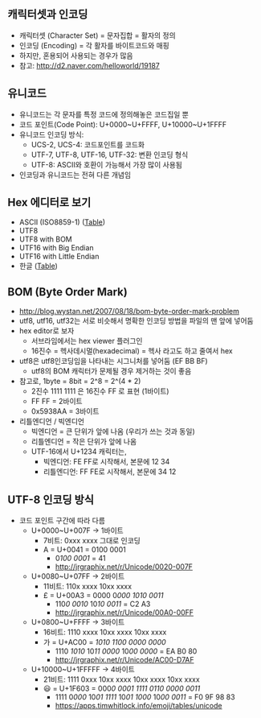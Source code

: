 ## 캐릭터셋과 인코딩
- 캐릭터셋 (Character Set) = 문자집합 = 활자의 정의
- 인코딩 (Encoding) = 각 활자를 바이트코드와 매핑
- 하지만, 혼용되어 사용되는 경우가 많음
- 참고: http://d2.naver.com/helloworld/19187

## 유니코드
- 유니코드는 각 문자를 특정 코드에 정의해놓은 코드집일 뿐
- 코드 포인트(Code Point): U+0000~U+FFFF, U+10000~U+1FFFF
- 유니코드 인코딩 방식:
    - UCS-2, UCS-4: 코드포인트를 코드화
    - UTF-7, UTF-8, UTF-16, UTF-32: 변환 인코딩 형식
    - UTF-8: ASCII와 호환이 가능해서 가장 많이 사용됨
- 인코딩과 유니코드는 전혀 다른 개념임

## Hex 에디터로 보기
- ASCII (ISO8859-1) ([Table](https://cs.stanford.edu/~miles/iso8859.html))
- UTF8
- UTF8 with BOM
- UTF16 with Big Endian
- UTF16 with Little Endian
- 한글 ([Table](http://jrgraphix.net/r/Unicode/AC00-D7AF))

## BOM (Byte Order Mark)
- http://blog.wystan.net/2007/08/18/bom-byte-order-mark-problem
- utf8, utf16, utf32는 서로 비슷해서 명확한 인코딩 방법을 파일의 맨 앞에 넣어둠
- hex editor로 보자
    - 서브라임에서는 hex viewer 플러그인
    - 16진수 = 헥사데시멀(hexadecimal) = 헥사 라고도 하고 줄여서 hex
- utf8은 utf8인코딩임을 나타내는 시그니처를 넣어둠 (EF BB BF)
    - utf8의 BOM 캐릭터가 문제될 경우 제거하는 것이 좋음
- 참고로, 1byte = 8bit = 2^8 = 2^(4 * 2)
    - 2진수 1111 1111 은 16진수 FF 로 표현 (1바이트)
    - FF FF = 2바이트
    - 0x5938AA = 3바이트
- 리틀엔디언 / 빅엔디언
    - 빅엔디언 = 큰 단위가 앞에 나옴 (우리가 쓰는 것과 동일)
    - 리틀엔디언 = 작은 단위가 앞에 나옴
    - UTF-16에서 U+1234 캐릭터는,
        - 빅엔디언: FE FF로 시작해서, 본문에 12 34
        - 리틀엔디언: FF FE로 시작해서, 본문에 34 12

## UTF-8 인코딩 방식
- 코드 포인트 구간에 따라 다름
    - U+0000~U+007F -> 1바이트
        - 7비트: 0xxx xxxx 그대로 인코딩
        - A = U+0041 = 0100 0001
            - 0*100 0001* = 41
            - http://jrgraphix.net/r/Unicode/0020-007F
    - U+0080~U+07FF -> 2바이트
        - 11비트: 110x xxxx 10xx xxxx
        - £ = U+00A3 = 0000 0*000 1010 0011*
            - 110*0 0010* 10*10 0011* = C2 A3
            - http://jrgraphix.net/r/Unicode/00A0-00FF
    - U+0800~U+FFFF -> 3바이트
        - 16비트: 1110 xxxx 10xx xxxx 10xx xxxx
        - 가 = U+AC00 = *1010 1100 0000 0000*
            - 1110 *1010* 10*11 0000* 10*00 0000* = EA B0 80
            - http://jrgraphix.net/r/Unicode/AC00-D7AF
    - U+10000~U+1FFFFF -> 4바이트
        - 21비트: 1111 0xxx 10xx xxxx 10xx xxxx 10xx xxxx
        - 😃 = U+1F603 = 000*0 0001 1111 0110 0000 0011*
            - 1111 0*000* 10*01 1111* 10*01 1000* 10*00 0011* = F0 9F 98 83
            - https://apps.timwhitlock.info/emoji/tables/unicode